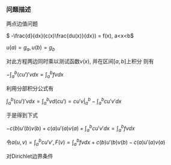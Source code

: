 ### 问题描述

两点边值问题

$ -\frac{d}{dx}(c(x)\frac{du(x)}{dx}) = f(x), a<x<b$

$u(a) = g_a, u(b) = g_b$

对此方程两边同时乘以测试函数$v(x)$, 并在区间$[a,b]$上积分  则有

$-\int^b_a(cu')'vdx = \int^b_afvdx$

利用分部积分公式有

$\int^b_a(cu')'vdx = \int^b_avd(cu' ) = cu'v|^b_a-\int^b_acu'v'dx$ 

于是得到下式

$-c(b)u'(b)v(b)+c(a)u'(a)v(a)+\int^b_acu'v'dx=\int^b_afvdx$

令$a(u,v)=\int^b_acu'v', F(v)=\int^b_afvdx+c(b)u'(b)v(b)-c(a)u'(a)v(a)$

对Dirichlet边界条件

